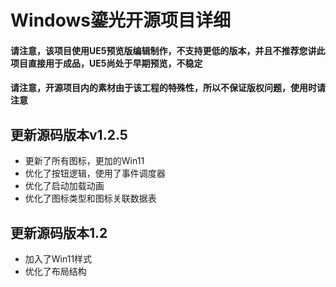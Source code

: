 # Windows鎏光开源项目详细
#### 请注意，该项目使用UE5预览版编辑制作，不支持更低的版本，并且不推荐您讲此项目直接用于成品，UE5尚处于早期预览，不稳定
#### 请注意，开源项目内的素材由于该工程的特殊性，所以不保证版权问题，使用时请注意

## 更新源码版本v1.2.5
* 更新了所有图标，更加的Win11
* 优化了按钮逻辑，使用了事件调度器
* 优化了启动加载动画
* 优化了图标类型和图标关联数据表

## 更新源码版本1.2
* 加入了Win11样式
* 优化了布局结构